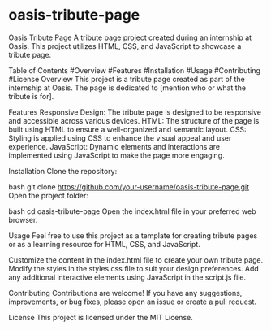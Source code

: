 # oasis-tribute-page
Oasis Tribute Page
A tribute page project created during an internship at Oasis. This project utilizes HTML, CSS, and JavaScript to showcase a tribute page.

Table of Contents
#Overview
#Features
#Installation
#Usage
#Contributing
#License
Overview
This project is a tribute page created as part of the internship at Oasis. The page is dedicated to [mention who or what the tribute is for].

Features
Responsive Design: The tribute page is designed to be responsive and accessible across various devices.
HTML: The structure of the page is built using HTML to ensure a well-organized and semantic layout.
CSS: Styling is applied using CSS to enhance the visual appeal and user experience.
JavaScript: Dynamic elements and interactions are implemented using JavaScript to make the page more engaging.

Installation
Clone the repository:

bash
git clone https://github.com/your-username/oasis-tribute-page.git
Open the project folder:

bash
cd oasis-tribute-page
Open the index.html file in your preferred web browser.

Usage
Feel free to use this project as a template for creating tribute pages or as a learning resource for HTML, CSS, and JavaScript.

Customize the content in the index.html file to create your own tribute page. Modify the styles in the styles.css file to suit your design preferences. Add any additional interactive elements using JavaScript in the script.js file.

Contributing
Contributions are welcome! If you have any suggestions, improvements, or bug fixes, please open an issue or create a pull request.

License
This project is licensed under the MIT License.
